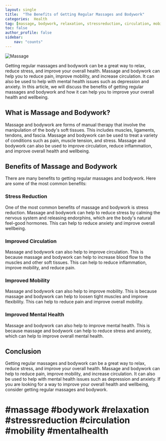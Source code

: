 ```yaml
---
layout: single
title:  "The Benefits of Getting Regular Massages and Bodywork"
categories:  Health
tag: [massage, bodywork, relaxation, stressreduction, circulation, mobility, mentalhealth, ]
toc: false
author_profile: false
sidebar:
    nav: "counts"
---
```

    
![Massage](https://images.unsplash.com/photo-1512552226945-4c2d5b0a6497?ixlib=rb-1.2.1&ixid=eyJhcHBfaWQiOjEyMDd9&auto=format&fit=crop&w=750&q=80)

Getting regular massages and bodywork can be a great way to relax, reduce stress, and improve your overall health. Massage and bodywork can help you to reduce pain, improve mobility, and increase circulation. It can also be used to help with mental health issues such as depression and anxiety. In this article, we will discuss the benefits of getting regular massages and bodywork and how it can help you to improve your overall health and wellbeing.

## What is Massage and Bodywork?

Massage and bodywork are forms of manual therapy that involve the manipulation of the body's soft tissues. This includes muscles, ligaments, tendons, and fascia. Massage and bodywork can be used to treat a variety of conditions such as pain, muscle tension, and stress. Massage and bodywork can also be used to improve circulation, reduce inflammation, and improve overall health and wellbeing.

## Benefits of Massage and Bodywork

There are many benefits to getting regular massages and bodywork. Here are some of the most common benefits:

### Stress Reduction

One of the most common benefits of massage and bodywork is stress reduction. Massage and bodywork can help to reduce stress by calming the nervous system and releasing endorphins, which are the body's natural feel-good hormones. This can help to reduce anxiety and improve overall wellbeing.

### Improved Circulation

Massage and bodywork can also help to improve circulation. This is because massage and bodywork can help to increase blood flow to the muscles and other soft tissues. This can help to reduce inflammation, improve mobility, and reduce pain.

### Improved Mobility

Massage and bodywork can also help to improve mobility. This is because massage and bodywork can help to loosen tight muscles and improve flexibility. This can help to reduce pain and improve overall mobility.

### Improved Mental Health

Massage and bodywork can also help to improve mental health. This is because massage and bodywork can help to reduce stress and anxiety, which can help to improve overall mental health.

## Conclusion

Getting regular massages and bodywork can be a great way to relax, reduce stress, and improve your overall health. Massage and bodywork can help to reduce pain, improve mobility, and increase circulation. It can also be used to help with mental health issues such as depression and anxiety. If you are looking for a way to improve your overall health and wellbeing, consider getting regular massages and bodywork.

# #massage #bodywork #relaxation #stressreduction #circulation #mobility #mentalhealth